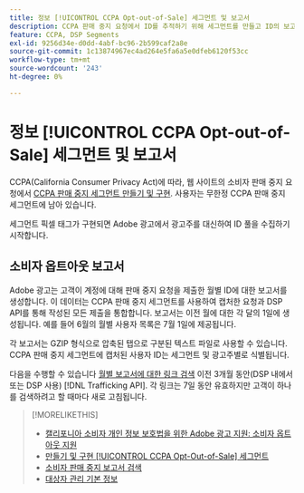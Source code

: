 ```yaml
---
title: 정보 [!UICONTROL CCPA Opt-out-of-Sale] 세그먼트 및 보고서
description: CCPA 판매 중지 요청에서 ID를 추적하기 위해 세그먼트를 만들고 ID의 보고서를 검색하는 방법에 대해 알아봅니다.
feature: CCPA, DSP Segments
exl-id: 9256d34e-d0dd-4abf-bc96-2b599caf2a8e
source-git-commit: 1c13874967ec4ad264e5fa6a5e0dfeb6120f53cc
workflow-type: tm+mt
source-wordcount: '243'
ht-degree: 0%

---
```


# 정보 [!UICONTROL CCPA Opt-out-of-Sale] 세그먼트 및 보고서

CCPA(California Consumer Privacy Act)에 따라, 웹 사이트의 소비자 판매 중지 요청에서 [CCPA 판매 중지 세그먼트 만들기 및 구현](ccpa-opt-out-segment-create.md). 사용자는 무한정 CCPA 판매 중지 세그먼트에 남아 있습니다.

세그먼트 픽셀 태그가 구현되면 Adobe 광고에서 광고주를 대신하여 ID 풀을 수집하기 시작합니다.

## 소비자 옵트아웃 보고서

Adobe 광고는 고객이 계정에 대해 판매 중지 요청을 제출한 월별 ID에 대한 보고서를 생성합니다. 이 데이터는 CCPA 판매 중지 세그먼트를 사용하여 캡처한 요청과 DSP API를 통해 작성된 모든 제출을 통합합니다.  보고서는 이전 월에 대한 각 달의 1일에 생성됩니다. 예를 들어 6월의 월별 사용자 목록은 7월 1일에 제공됩니다.

각 보고서는 GZIP 형식으로 압축된 탭으로 구분된 텍스트 파일로 사용할 수 있습니다. CCPA 판매 중지 세그먼트에 캡처된 사용자 ID는 세그먼트 및 광고주별로 식별됩니다.

다음을 수행할 수 있습니다 [월별 보고서에 대한 링크 검색](ccpa-opt-out-segment-report-retrieve.md) 이전 3개월 동안(DSP 내에서 또는 DSP 사용) [!DNL Trafficking API]. 각 링크는 7일 동안 유효하지만 고객이 하나를 검색하려고 할 때마다 새로 고침됩니다.

>[!MORELIKETHIS]
>
>* [캘리포니아 소비자 개인 정보 보호법을 위한 Adobe 광고 지원: 소비자 옵트아웃 지원](/help/privacy/ccpa-opt-out-of-sale.md)
>* [만들기 및 구현 [!UICONTROL CCPA Opt-Out-of-Sale] 세그먼트](ccpa-opt-out-segment-create.md)
>* [소비자 판매 중지 보고서 검색](ccpa-opt-out-segment-report-retrieve.md)
>* [대상자 관리 기본 정보](audience-about.md)

